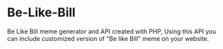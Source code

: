 # Be-Like-Bill
Be Like Bill meme generator and API created with PHP, Using this API you can include customized version of "Be like Bill" meme on your website.

